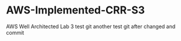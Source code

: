 # AWS-Implemented-CRR-S3
AWS Well Architected Lab
3 test git
another test git after changed and commit